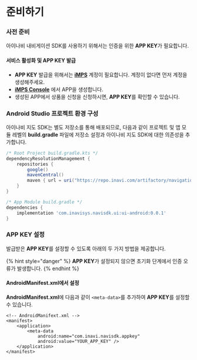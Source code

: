 # 준비하기

### 사전 준비  <a href="#preparation" id="preparation"></a>

‌아이나비 내비게이션 SDK를 사용하기 위해서는 인증을 위한 **APP KEY**가 필요합니다.‌

#### 서비스 활성화 및 APP KEY 발급

* **APP KEY** 발급을 위해서는 [**iMPS**](https://mapsapi.inavisys.com/) 계정이 필요합니다. 계정이 없다면 먼저 계정을 생성해주세요.
* [**iMPS Console**](https://mapsapi.inavisys.com/dash-board/) 에서 APP을 생성합니다.
* 생성된 APP에서 상품을 신청을 신청하시면, **APP KEY**를 확인할 수 있습니다.

### Android Studio 프로젝트 환경 구성 <a href="#project-settings" id="project-settings"></a>

아이나비 지도 SDK는 별도 저장소를 통해 배포되므로, 다음과 같이 프로젝트 및 앱 모듈 레벨의 **build.gradle** 파일에 저장소 설정과 아이나비 지도 SDK에 대한 의존성을 추가합니다.

```groovy
/* Root Project build.gradle.kts */
dependencyResolutionManagement {
    repositories {
        google()
        mavenCentral()
        maven { url = uri("https://repo.inavi.com/artifactory/navigation") }
    }
}
```

```groovy
/* App Module build.gradle */
dependencies {
    implementation 'com.inavisys.navisdk.ui:ui-android:0.0.1'
}
```

### APP KEY 설정 <a href="#app-key-settings" id="app-key-settings"></a>

발급받은 **APP KEY**를 설정할 수 있도록 아래의 두 가지 방법을 제공합니다.

{% hint style="danger" %}
**APP KEY**가 설정되지 않으면 초기화 단계에서 인증 오류가 발생합니다.
{% endhint %}

#### AndroidManifest.xml에서 설정

**AndroidManifest.xml**에 다음과 같이 `<meta-data>`를 추가하여 **APP KEY**를 설정할 수 있습니다.

```markup
<!-- AndroidManifext.xml -->
<manifest>
    <application>
        <meta-data
            android:name="com.inavi.navisdk.appkey"
            android:value="YOUR_APP_KEY" />
    </application>
</manifest>
```

